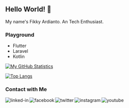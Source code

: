 ## Hello World! 👋

My name's Fikky Ardianto.
An Tech Enthusiast.

### Playground
- Flutter
- Laravel
- Kotlin

<p align="left">

[![My GitHub Statistics](https://github-readme-stats.vercel.app/api?username=gonexwind&count_private=true&theme=vue-dark&show_icons=true)](https://github.com/gonexwind)
  
[![Top Langs](https://github-readme-stats.vercel.app/api/top-langs/?username=gonexwind&layout=compact&theme=vue-dark)](https://github.com/gonexwind)
</p>

### Contact with Me

[<img align="left" alt="linked-in" src="https://img.shields.io/badge/linkedin-%230077B5.svg?&style=for-the-badge&logo=linkedin&logoColor=white" />](https://www.linkedin.com/in/fikkyardianto)

[<img align="left" alt="facebook" src="https://img.shields.io/badge/facebook-%231877F2.svg?&style=for-the-badge&logo=facebook&logoColor=white" />](https://www.facebook.com/deleted4ccount/)

[<img align="left" alt="twitter" src="https://img.shields.io/badge/twitter-%231DA1F2.svg?&style=for-the-badge&logo=twitter&logoColor=white" />](https://twitter.com/gonexwind)

[<img align="left" alt="instagram" src="https://img.shields.io/badge/Instagram-%23E4405F.svg?&style=for-the-badge&logo=instagram&logoColor=white" />](https://instagram.com/fikkyardianto)

[<img align="left" alt="youtube" src="https://img.shields.io/badge/youtube-%23FF0001.svg?&style=for-the-badge&logo=youtube&logoColor=white" />](https://www.youtube.com/channel/UCKv1DvnWiOXl1GtCFEZKr1Q)
